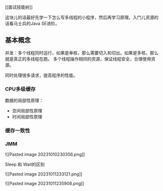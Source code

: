 [[面试技能树]]

这块儿的话最好先学一下怎么写多线程的小程序，然后再学习原理。入门儿资源的话看马士兵的Java SE进阶。



















## 基本概念

并发：多个线程同时运行，如果是单核，那么需要切入和切出。如果是多核，那么就是真正的多线程在跑。
多个线程操作相同的资源，保证线程安全，合理使用资源。

同时处理很多请求，提高程序的性能。


### CPU多级缓存
数据的局部性原理：
- 空间局部性原理
- 时间局部性原理

### 缓存一致性

### JMM

![[Pasted image 20231010230356.png]]


Sleep 和 Wait的区别

![[Pasted image 20231011233121.png]]


![[Pasted image 20231011235908.png]]